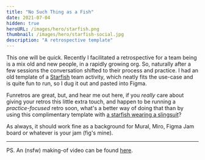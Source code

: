 ```yaml
---
title: "No Such Thing as a Fish"
date: 2021-07-04
hidden: true
heroURL: /images/hero/starfish.png
thumbnail: /images/hero/starfish-social.jpg
description: "A retrospective template"
---
```


This one will be quick. Recently I facilitated a retrospective for a team being is a mix old and new people, in a rapidly growing org. So, naturally after a few sessions the conversation shifted to their process and practice. I had an old template of a [Starfish](https://www.funretrospectives.com/starfish/) team activity, which neatly fits the use-case and is quite fun to run, so I dug it out and pasted into Figma.

Funretros are great, but, and hear me out here, if you _really_ care about giving your retros this little extra touch, and happen to be running a _practice-focused_ retro soon, what's a better way of doing that than by using this complimentary template with <a target='_blank' href='/images/starfish/template.png'>a&nbsp;starfish wearing a slingsuit</a>?

<!-- <details>
    <summary> Rant </summary>
    <p>
    The most fun, creative, and high-performing (for the lack of a better word) and "experienced" teams I worked with are not much different from a new bunch of people starting from scratch. They constantly evaluate their practice, are not afraid to experiment, introduce new behaviours or kill off the ones that are slowing us down. There's is mess, of course. And there's is stress, but everything is small, manageable.
    </p>
    <p>
    Many projects or teams start in a honeymoon phase. The foundations for the new work are established, you design your board, decide to start using TDD and pairing, manage the tech debt and avoid the tempation to take shortcuts. And, then everything goes to shit. I'm not going to delve into the specifics, pick your own flavour. 1000s of articles have been written about it, humans are messy. Minimising the feedback loop, experimentation is the best way of allowing you to periodically look down on the pavemenent, so the size of the shit you're stepping into is manageable, and then look ahead so you sort of know where you're going, or at least don't get lost. But I digress.
    </p>
</details> -->

<!-- > If you're also planning to run a practice-focused retrospective soon, please enjoy this complimentary template with <a target='_blank' href='/images/starfish/template.png'>a&nbsp;starfish wearing a slingsuit</a>. -->

As always, it should work fine as a background for Mural, Miro, Figma Jam board or whatever is your jam (fig's mine).

---

PS. An (nsfw) making-of video can be found <a href='/images/starfish/making-of-nsfw.mp4' target='_blank' title="I'm burnt out">here</a>.
